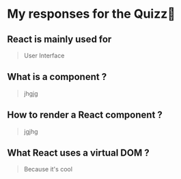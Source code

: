 # My responses for the Quizz🤔

## React is mainly used for
> User Interface
## What is a component ?
> jhgjg
## How to render a React component ?
> jgjhg
## What React uses a virtual DOM ?
> Because it's cool